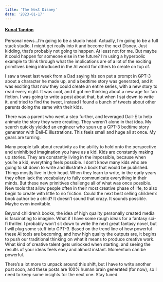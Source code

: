 ```yaml
---
title: 'The Next Disney'
date: '2023-01-17'
---
```

#### [Kunal Tandon](https://twitter.com/kunaltandon)

Personal news…I’m going to be a studio head. Actually, I’m going to be a full stack studio. I might get really into it and become the next Disney. Just kidding, that’s probably not going to happen. At least not for me. But maybe it could happen for someone else in the future? I’m using a hyperbolic example to think through what the implications are of a lot of the exciting primitives being introduced in the AI world for others to create on top of.

I saw a tweet last week from a Dad saying his son put a prompt in GPT-3 about a character he made up, and a bedtime story was generated, and it was exciting that now they could create an entire series, with a new story to read every night. It was cool, and it got me thinking about a new age for fan fiction. I was going to write a post about that, but when I sat down to write it, and tried to find the tweet, instead I found a bunch of tweets about other parents doing the same with their kids.

There was a parent who went a step further, and leveraged Dall-E to help animate the story they were creating. They weren’t alone in that idea. My search quickly yielded an engineer who spun up a GPT-3 bedtime story generator with Dall-E illustrations. This feels small and huge all at once. My gears are turning.

Many people talk about creativity as the ability to hold onto the perspective and uninhibited imagination you have as a kid. Kids are constantly making up stories. They are constantly living in the impossible, because when you’re a kid, everything feels possible. I don’t know many kids who are going to sit down to write and illustrate a book that would be published. Things mostly live in their head. When they learn to write, in the early years they often lack the vocabulary to fully communicate everything in their minds. But these new primitives challenge all of what was once possible. New tools that allow people often in their most creative phase of life, to also begin to create with little to no friction. Could the next best selling children’s book author be a child? It doesn’t sound that crazy. It sounds possible. Maybe even inevitable.

Beyond children’s books, the idea of high quality personally created media is fascinating to imagine. What if I have some rough ideas for a fantasy sci-fi thriller. I probably won’t sit down to write the next great fantasy novel, but I will plug some stuff into GPT-3. Based on the trend line of how powerful these AI tools are becoming, and how high quality the outputs are, it begins to push our traditional thinking on what it means to produce creative work. What kind of creative talent gets unlocked when starting, and seeing the results of your ideas feels easy and almost instant. Momentum can be powerful. 

There’s a lot more to unpack around this shift, but I have to write another post soon, and these posts are 100% human brain generated (for now), so I need to keep some insights for the next one. Stay tuned.